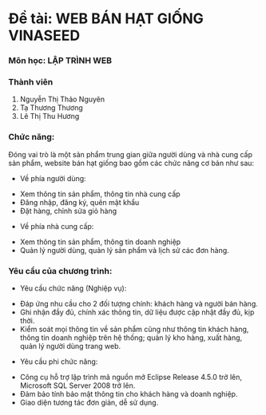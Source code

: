 # Đề tài: WEB BÁN HẠT GIỐNG VINASEED
### Môn học: LẬP TRÌNH WEB
### Thành viên
1. Nguyễn Thị Thảo Nguyên
2. Tạ Thương Thương
3. Lê Thị Thu Hương
### Chức năng:
Đóng vai trò là một sản phẩm trung gian giữa người dùng và nhà cung cấp sản phẩm, website bán hạt giống bao gồm các chức năng cơ bản như sau: 
-	Về phía người dùng:
+ Xem thông tin sản phẩm, thông tin nhà cung cấp
+ Đăng nhập, đăng ký, quên mật khẩu
+ Đặt hàng, chỉnh sửa giỏ hàng
-	Về phía nhà cung cấp:
+ Xem thông tin sản phẩm, thông tin doanh nghiệp
+ Quản lý người dùng, quản lý sản phẩm và lịch sử các đơn hàng.
### Yêu cầu của chương trình: 
-	Yêu cầu chức năng (Nghiệp vụ):
+ Đáp ứng nhu cầu cho 2 đối tượng chính: khách hàng và người bán hàng.
+ Ghi nhận đầy đủ, chính xác thông tin, dữ liệu được cập nhật đầy đủ, kịp thời.
+ Kiểm soát mọi thông tin về sản phẩm cũng như thông tin khách hàng, thông tin doanh nghiệp trên hệ thống; quản lý kho hàng, xuất hàng, quản lý người dùng trang web.
-	Yêu cầu phi chức năng:
+ Công cụ hỗ trợ lập trình mã nguồn mở Eclipse Release 4.5.0 trở lên, Microsoft SQL Server 2008 trở lên.
+ Đảm bảo tính bảo mật thông tin cho khách hàng và doanh nghiệp.
+ Giao diện tương tác đơn giản, dễ sử dụng.


